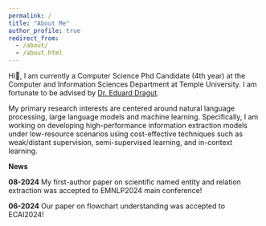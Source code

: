 ```yaml
---
permalink: /
title: "About Me"
author_profile: true
redirect_from: 
  - /about/
  - /about.html
---
```


Hi👋, I am currently a Computer Science Phd Candidate (4th year) at the Computer and Information Sciences Department at Temple University. I am fortunate to be advised by [Dr. Eduard Dragut](https://cis.temple.edu/~edragut/index.htm).

My primary research interests are centered around natural language processing, large language models and machine learning. 
Specifically, I am working on developing high-performance information extraction models under low-resource scenarios using cost-effective techniques such as weak/distant supervision, semi-supervised learning, and in-context learning.


**News**

**08-2024** My first-author paper on scientific named entity and relation extraction was accepted to EMNLP2024 main conference!

**06-2024** Our paper on flowchart understanding was accepted to ECAI2024!

